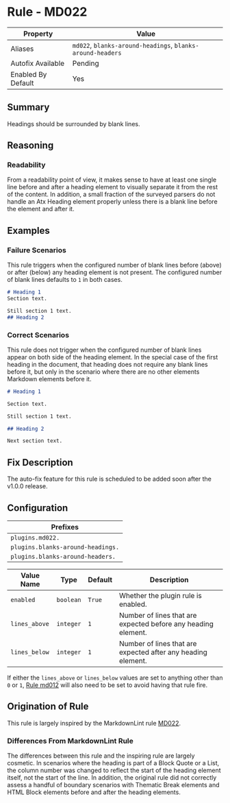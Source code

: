# Rule - MD022

| Property | Value |
| --- | -- |
| Aliases | `md022`, `blanks-around-headings`, `blanks-around-headers`|
| Autofix Available | Pending |
| Enabled By Default | Yes |

## Summary

Headings should be surrounded by blank lines.

## Reasoning

### Readability

From a readability point of view, it makes sense to have at least one single
line before and after a heading element to visually separate it from the rest of
the content.  In addition, a small fraction of the surveyed parsers do not
handle an Atx Heading element properly unless there is a blank line before the
element and after it.

## Examples

### Failure Scenarios

This rule triggers when the configured number of blank lines before (above)
or after (below) any heading element is not present.  The configured number
of blank lines defaults to `1` in both cases.

```Markdown
# Heading 1
Section text.

Still section 1 text.
## Heading 2
```

### Correct Scenarios

This rule does not trigger when the configured number of blank lines appear
on both side of the heading element.  In the special case of the first heading
in the document, that heading does not require any blank lines before it, but
only in the scenario where there are no other elements Markdown elements before it.

```Markdown
# Heading 1

Section text.

Still section 1 text.

## Heading 2

Next section text.
```

## Fix Description

The auto-fix feature for this rule is scheduled to be added soon after the v1.0.0
release.

## Configuration

| Prefixes |
| --- |
| `plugins.md022.` |
| `plugins.blanks-around-headings.` |
| `plugins.blanks-around-headers.` |

<!-- pyml disable-num-lines 5 line-length-->
| Value Name | Type | Default | Description |
| -- | -- | -- | -- |
| `enabled` | `boolean` | `True` | Whether the plugin rule is enabled. |
| `lines_above` | `integer` | `1` | Number of lines that are expected before any heading element. |
| `lines_below` | `integer` | `1` | Number of lines that are expected after any heading element. |

If either the `lines_above` or `lines_below` values are set to anything other than
`0` or `1`,
[Rule md012](./rule_md012.md)
will also need to be set to avoid having that rule fire.

## Origination of Rule

This rule is largely inspired by the MarkdownLint rule
[MD022](https://github.com/DavidAnson/markdownlint/blob/master/doc/Rules.md#md022---headings-should-be-surrounded-by-blank-lines).

### Differences From MarkdownLint Rule

The differences between this rule and the inspiring rule are largely
cosmetic.  In scenarios where the heading is part of a Block Quote or
a List, the column number was changed to reflect the start of the
heading element itself, not the start of the line.  In addition, the
original rule did not correctly assess a handful of boundary scenarios with
Thematic Break elements and HTML Block elements before and after the
heading elements.
